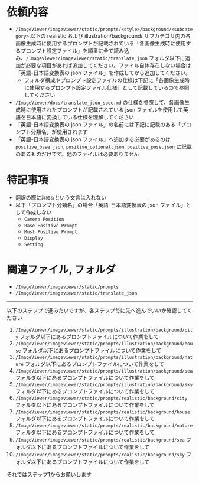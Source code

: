 # 依頼内容

- `/ImageViewer/imageviewer/static/prompts/<style>/background/<subcategory>` 以下の realistic および illustration/background/ サブカテゴリ内の各画像生成時に使用するプロンプトが記載されている「各画像生成時に使用するプロンプト設定ファイル」を順番に全て読み込み、`/ImageViewer/imageviewer/static/translate_json` フォルダ以下に追加が必要な項目があれば追加してください。ファイル自体存在しない場合は「英語-日本語変換表の json ファイル」を作成してから追加してください。
    - フォルダ構成やプロンプト設定ファイルの仕様は下記に「各画像生成時に使用するプロンプト設定ファイル仕様」として記載しているので参照してください
- `/ImageViewer/docs/translate_json_spec.md` の仕様を参照して、各画像生成時に使用されたプロンプトが記載されている json ファイルを使用して英語を日本語に変換している仕様を理解してください
- 「英語-日本語変換表の json ファイル」の名前には下記に記載のある「プロンプト分類名」が使用されます
- 「英語-日本語変換表の json ファイル」へ追加する必要があるのは `positive_base.json`, `positive_optional.json`, `positive_pose.json` に記載のあるものだけです。他のファイルは必要ありません

# 特記事項

- 翻訳の際に`詳細な`という文言は入れない
- 以下「プロンプト分類名」の場合「英語-日本語変換表の json ファイル」として作成しない
  - `Camera Position`
  - `Base Positive Prompt`
  - `Must Positive Prompt`
  - `Display`
  - `Setting`


# 関連ファイル, フォルダ

- `/ImageViewer/imageviewer/static/prompts`
- `/ImageViewer/imageviewer/static/translate_json`

---
以下のステップで進みたいですが、各ステップ毎に先へ進んでいいか確認してください

1. `/ImageViewer/imageviewer/static/prompts/illustration/background/city` フォルダ以下にあるプロンプトファイルについて作業をして
2. `/ImageViewer/imageviewer/static/prompts/illustration/background/house` フォルダ以下にあるプロンプトファイルについて作業をして
3. `/ImageViewer/imageviewer/static/prompts/illustration/background/nature` フォルダ以下にあるプロンプトファイルについて作業をして
4. `/ImageViewer/imageviewer/static/prompts/illustration/background/sea` フォルダ以下にあるプロンプトファイルについて作業をして
5. `/ImageViewer/imageviewer/static/prompts/illustration/background/sky` フォルダ以下にあるプロンプトファイルについて作業をして
6. `/ImageViewer/imageviewer/static/prompts/realistic/background/city` フォルダ以下にあるプロンプトファイルについて作業をして
7. `/ImageViewer/imageviewer/static/prompts/realistic/background/house` フォルダ以下にあるプロンプトファイルについて作業をして
8. `/ImageViewer/imageviewer/static/prompts/realistic/background/nature` フォルダ以下にあるプロンプトファイルについて作業をして
9. `/ImageViewer/imageviewer/static/prompts/realistic/background/sea` フォルダ以下にあるプロンプトファイルについて作業をして
10. `/ImageViewer/imageviewer/static/prompts/realistic/background/sky` フォルダ以下にあるプロンプトファイルについて作業をして

それではステップ1からお願いします
